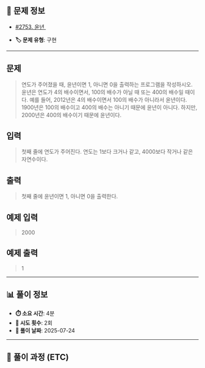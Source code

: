 ## 📍 문제 정보

- [#2753. 윤년 ](https://www.acmicpc.net/problem/2753)
  <img src="https://static.solved.ac/tier_small/s1.svg" width="16" height="16">

- **🏷️ 문제 유형**: 구현

---

## 문제

> 연도가 주어졌을 때, 윤년이면 1, 아니면 0을 출력하는 프로그램을 작성하시오.
> 윤년은 연도가 4의 배수이면서, 100의 배수가 아닐 때 또는 400의 배수일 때이다.
> 예를 들어, 2012년은 4의 배수이면서 100의 배수가 아니라서 윤년이다. 1900년은 100의 배수이고 400의 배수는 아니기 때문에 윤년이 아니다. 하지만, 2000년은 400의 배수이기 때문에 윤년이다.

## 입력

> 첫째 줄에 연도가 주어진다. 연도는 1보다 크거나 같고, 4000보다 작거나 같은 자연수이다.

## 출력

> 첫째 줄에 윤년이면 1, 아니면 0을 출력한다.

## 예제 입력

> 2000

## 예제 출력

> 1

---

## 📊 풀이 정보

- **⏱️ 소요 시간**: 4분
- **🔄 시도 횟수**: 2회
- **📅 풀이 날짜**: 2025-07-24

---

## 💭 풀이 과정 (ETC)

> 